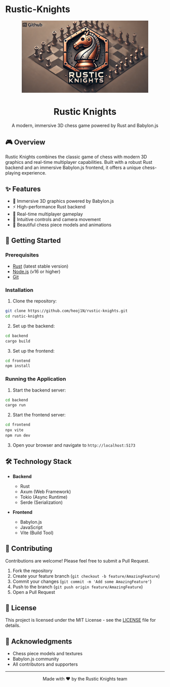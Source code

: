# Rustic-Knights

<div align="center">
  <img src="assets/rustic-knigths.png" alt="Rustic Knights Logo" width="400"/>
  <h1>Rustic Knights</h1>
  <p>A modern, immersive 3D chess game powered by Rust and Babylon.js</p>
</div>

## 🎮 Overview

Rustic Knights combines the classic game of chess with modern 3D graphics and real-time multiplayer capabilities. Built with a robust Rust backend and an immersive Babylon.js frontend, it offers a unique chess-playing experience.

## ✨ Features

- 🎨 Immersive 3D graphics powered by Babylon.js
- ⚡ High-performance Rust backend
- 🔄 Real-time multiplayer gameplay
- 🎯 Intuitive controls and camera movement
- 🏰 Beautiful chess piece models and animations

## 🚀 Getting Started

### Prerequisites

- [Rust](https://rustup.rs/) (latest stable version)
- [Node.js](https://nodejs.org/) (v16 or higher)
- [Git](https://git-scm.com/)

### Installation

1. Clone the repository:
```bash
git clone https://github.com/heoj1N/rustic-knights.git
cd rustic-knights
```

2. Set up the backend:
```bash
cd backend
cargo build
```

3. Set up the frontend:
```bash
cd frontend
npm install
```

### Running the Application

1. Start the backend server:
```bash
cd backend
cargo run
```

2. Start the frontend server:
```bash
cd frontend
npx vite
npm run dev
```

3. Open your browser and navigate to `http://localhost:5173`

## 🛠️ Technology Stack

- **Backend**
  - Rust
  - Axum (Web Framework)
  - Tokio (Async Runtime)
  - Serde (Serialization)

- **Frontend**
  - Babylon.js
  - JavaScript
  - Vite (Build Tool)

## 🤝 Contributing

Contributions are welcome! Please feel free to submit a Pull Request.

1. Fork the repository
2. Create your feature branch (`git checkout -b feature/AmazingFeature`)
3. Commit your changes (`git commit -m 'Add some AmazingFeature'`)
4. Push to the branch (`git push origin feature/AmazingFeature`)
5. Open a Pull Request

## 📝 License

This project is licensed under the MIT License - see the [LICENSE](LICENSE) file for details.

## 🙏 Acknowledgments

- Chess piece models and textures
- Babylon.js community
- All contributors and supporters

---

<div align="center">
  Made with ❤️ by the Rustic Knights team
</div>
